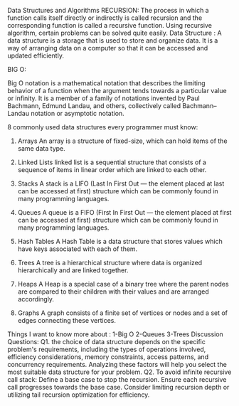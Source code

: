 Data Structures and Algorithms
RECURSION:
The process in which a function calls itself directly or indirectly is called recursion and the corresponding function is called a recursive function. Using recursive algorithm, certain problems can be solved quite easily.
Data Structure :
A data structure is a storage that is used to store and organize data. It is a way of arranging data on a computer so that it can be accessed and updated efficiently.

BIG O:

Big O notation is a mathematical notation that describes the limiting behavior of a function when the argument tends towards a particular value or infinity. It is a member of a family of notations invented by Paul Bachmann, Edmund Landau, and others, collectively called Bachmann–Landau notation or asymptotic notation.

8 commonly used data structures every programmer must know:

1. Arrays
An array is a structure of fixed-size, which can hold items of the same data type.

2. Linked Lists
linked list is a sequential structure that consists of a sequence of items in linear order which are linked to each other.

3. Stacks
A stack is a LIFO (Last In First Out — the element placed at last can be accessed at first) structure which can be commonly found in many programming languages.

4. Queues
A queue is a FIFO (First In First Out — the element placed at first can be accessed at first) structure which can be commonly found in many programming languages.

5. Hash Tables
A Hash Table is a data structure that stores values which have keys associated with each of them.

6. Trees
A tree is a hierarchical structure where data is organized hierarchically and are linked together.

7. Heaps
A Heap is a special case of a binary tree where the parent nodes are compared to their children with their values and are arranged accordingly.

8. Graphs
A graph consists of a finite set of vertices or nodes and a set of edges connecting these vertices.

Things I want to know more about :
1-Big O 
2-Queues
3-Trees
Discussion Questions:
Q1. the choice of data structure depends on the specific problem's requirements, including the types of operations involved, efficiency considerations, memory constraints, access patterns, and concurrency requirements. Analyzing these factors will help you select the most suitable data structure for your problem.
Q2. To avoid infinite recursive call stack:
Define a base case to stop the recursion.
Ensure each recursive call progresses towards the base case.
Consider limiting recursion depth or utilizing tail recursion optimization for efficiency.